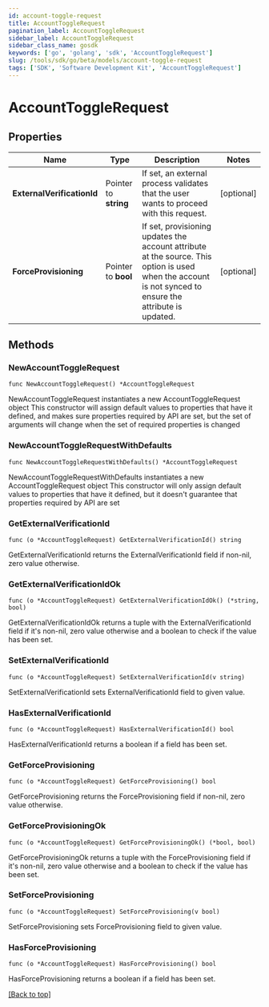 ```yaml
---
id: account-toggle-request
title: AccountToggleRequest
pagination_label: AccountToggleRequest
sidebar_label: AccountToggleRequest
sidebar_class_name: gosdk
keywords: ['go', 'golang', 'sdk', 'AccountToggleRequest'] 
slug: /tools/sdk/go/beta/models/account-toggle-request
tags: ['SDK', 'Software Development Kit', 'AccountToggleRequest']
---
```


# AccountToggleRequest

## Properties

Name | Type | Description | Notes
------------ | ------------- | ------------- | -------------
**ExternalVerificationId** |  Pointer to **string** | If set, an external process validates that the user wants to proceed with this request. | [optional] 
**ForceProvisioning** |  Pointer to **bool** | If set, provisioning updates the account attribute at the source.   This option is used when the account is not synced to ensure the attribute is updated. | [optional] 

## Methods

### NewAccountToggleRequest

`func NewAccountToggleRequest() *AccountToggleRequest`

NewAccountToggleRequest instantiates a new AccountToggleRequest object
This constructor will assign default values to properties that have it defined,
and makes sure properties required by API are set, but the set of arguments
will change when the set of required properties is changed

### NewAccountToggleRequestWithDefaults

`func NewAccountToggleRequestWithDefaults() *AccountToggleRequest`

NewAccountToggleRequestWithDefaults instantiates a new AccountToggleRequest object
This constructor will only assign default values to properties that have it defined,
but it doesn't guarantee that properties required by API are set

### GetExternalVerificationId

`func (o *AccountToggleRequest) GetExternalVerificationId() string`

GetExternalVerificationId returns the ExternalVerificationId field if non-nil, zero value otherwise.

### GetExternalVerificationIdOk

`func (o *AccountToggleRequest) GetExternalVerificationIdOk() (*string, bool)`

GetExternalVerificationIdOk returns a tuple with the ExternalVerificationId field if it's non-nil, zero value otherwise
and a boolean to check if the value has been set.

### SetExternalVerificationId

`func (o *AccountToggleRequest) SetExternalVerificationId(v string)`

SetExternalVerificationId sets ExternalVerificationId field to given value.

### HasExternalVerificationId

`func (o *AccountToggleRequest) HasExternalVerificationId() bool`

HasExternalVerificationId returns a boolean if a field has been set.

### GetForceProvisioning

`func (o *AccountToggleRequest) GetForceProvisioning() bool`

GetForceProvisioning returns the ForceProvisioning field if non-nil, zero value otherwise.

### GetForceProvisioningOk

`func (o *AccountToggleRequest) GetForceProvisioningOk() (*bool, bool)`

GetForceProvisioningOk returns a tuple with the ForceProvisioning field if it's non-nil, zero value otherwise
and a boolean to check if the value has been set.

### SetForceProvisioning

`func (o *AccountToggleRequest) SetForceProvisioning(v bool)`

SetForceProvisioning sets ForceProvisioning field to given value.

### HasForceProvisioning

`func (o *AccountToggleRequest) HasForceProvisioning() bool`

HasForceProvisioning returns a boolean if a field has been set.


[[Back to top]](#) 


